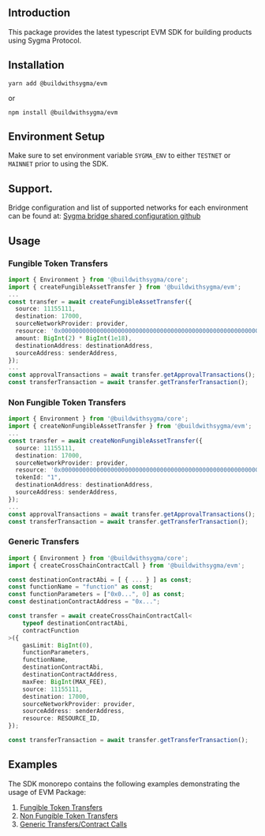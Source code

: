 ## Introduction

This package provides the latest typescript EVM SDK for building products using Sygma Protocol.

## Installation

```
yarn add @buildwithsygma/evm
```

or

```
npm install @buildwithsygma/evm
```

## Environment Setup

Make sure to set environment variable `SYGMA_ENV` to either `TESTNET` or `MAINNET` prior to using the SDK.

## Support.

Bridge configuration and list of supported networks for each environment can be found at: [Sygma bridge shared configuration github](https://github.com/sygmaprotocol/sygma-shared-configuration)

## Usage

### Fungible Token Transfers

```typescript
import { Environment } from '@buildwithsygma/core';
import { createFungibleAssetTransfer } from '@buildwithsygma/evm';
...
const transfer = await createFungibleAssetTransfer({
  source: 11155111,
  destination: 17000,
  sourceNetworkProvider: provider,
  resource: '0x0000000000000000000000000000000000000000000000000000000000000200',
  amount: BigInt(2) * BigInt(1e18),
  destinationAddress: destinationAddress,
  sourceAddress: senderAddress,
});
...
const approvalTransactions = await transfer.getApprovalTransactions();
const transferTransaction = await transfer.getTransferTransaction();
```

### Non Fungible Token Transfers

```typescript
import { Environment } from '@buildwithsygma/core';
import { createNonFungibleAssetTransfer } from '@buildwithsygma/evm';
...
const transfer = await createNonFungibleAssetTransfer({
  source: 11155111,
  destination: 17000,
  sourceNetworkProvider: provider,
  resource: '0x0000000000000000000000000000000000000000000000000000000000000200',
  tokenId: "1",
  destinationAddress: destinationAddress,
  sourceAddress: senderAddress,
});
...
const approvalTransactions = await transfer.getApprovalTransactions();
const transferTransaction = await transfer.getTransferTransaction();
```

### Generic Transfers

```typescript
import { Environment } from '@buildwithsygma/core';
import { createCrossChainContractCall } from '@buildwithsygma/evm';

const destinationContractAbi = [ { ... } ] as const;
const functionName = "function" as const;
const functionParameters = ["0x0...", 0] as const;
const destinationContractAddress = "0x...";

const transfer = await createCrossChainContractCall<
    typeof destinationContractAbi,
    contractFunction
>({
    gasLimit: BigInt(0),
    functionParameters,
    functionName,
    destinationContractAbi,
    destinationContractAddress,
    maxFee: BigInt(MAX_FEE),
    source: 11155111,
    destination: 17000,
    sourceNetworkProvider: provider,
    sourceAddress: senderAddress,
    resource: RESOURCE_ID,
});

const transferTransaction = await transfer.getTransferTransaction();
```

## Examples

The SDK monorepo contains the following examples demonstrating the usage of EVM Package:

1. [Fungible Token Transfers](https://github.com/sygmaprotocol/sygma-sdk/tree/main/examples/evm-to-evm-fungible-transfer)
2. [Non Fungible Token Transfers](https://github.com/sygmaprotocol/sygma-sdk/tree/main/examples/evm-to-evm-non-fungible-transfer)
3. [Generic Transfers/Contract Calls](https://github.com/sygmaprotocol/sygma-sdk/tree/main/examples/evm-to-evm-generic-message-transfer)
